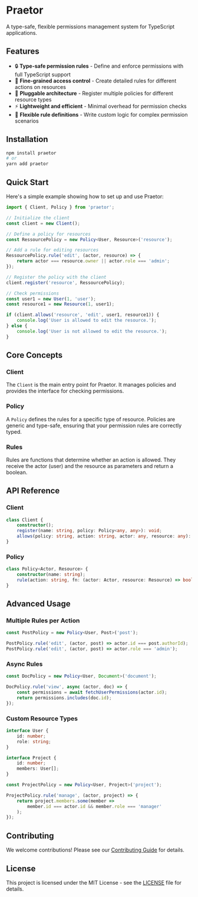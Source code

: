 # Praetor

A type-safe, flexible permissions management system for TypeScript applications.

## Features

- 🔒 **Type-safe permission rules** - Define and enforce permissions with full TypeScript support
- 🎯 **Fine-grained access control** - Create detailed rules for different actions on resources
- 🔌 **Pluggable architecture** - Register multiple policies for different resource types
- ⚡ **Lightweight and efficient** - Minimal overhead for permission checks
- 🎨 **Flexible rule definitions** - Write custom logic for complex permission scenarios

## Installation

```bash
npm install praetor
# or
yarn add praetor
```

## Quick Start

Here's a simple example showing how to set up and use Praetor:

```typescript
import { Client, Policy } from 'praetor';

// Initialize the client
const client = new Client();

// Define a policy for resources
const RessourcePolicy = new Policy<User, Resource>('resource');

// Add a rule for editing resources
RessourcePolicy.rule('edit', (actor, resource) => {
    return actor === resource.owner || actor.role === 'admin';
});

// Register the policy with the client
client.register('resource', RessourcePolicy);

// Check permissions
const user1 = new User(1, 'user');
const resource1 = new Resource(1, user1);

if (client.allows('resource', 'edit', user1, resource1)) {
    console.log('User is allowed to edit the resource.');
} else {
    console.log('User is not allowed to edit the resource.');
}
```

## Core Concepts

### Client

The `Client` is the main entry point for Praetor. It manages policies and provides the interface for checking permissions.

### Policy

A `Policy` defines the rules for a specific type of resource. Policies are generic and type-safe, ensuring that your permission rules are correctly typed.

### Rules

Rules are functions that determine whether an action is allowed. They receive the actor (user) and the resource as parameters and return a boolean.

## API Reference

### Client

```typescript
class Client {
    constructor();
    register(name: string, policy: Policy<any, any>): void;
    allows(policy: string, action: string, actor: any, resource: any): boolean;
}
```

### Policy

```typescript
class Policy<Actor, Resource> {
    constructor(name: string);
    rule(action: string, fn: (actor: Actor, resource: Resource) => boolean): void;
}
```

## Advanced Usage

### Multiple Rules per Action

```typescript
const PostPolicy = new Policy<User, Post>('post');

PostPolicy.rule('edit', (actor, post) => actor.id === post.authorId);
PostPolicy.rule('edit', (actor, post) => actor.role === 'admin');
```

### Async Rules

```typescript
const DocPolicy = new Policy<User, Document>('document');

DocPolicy.rule('view', async (actor, doc) => {
    const permissions = await fetchUserPermissions(actor.id);
    return permissions.includes(doc.id);
});
```

### Custom Resource Types

```typescript
interface User {
    id: number;
    role: string;
}

interface Project {
    id: number;
    members: User[];
}

const ProjectPolicy = new Policy<User, Project>('project');

ProjectPolicy.rule('manage', (actor, project) => {
    return project.members.some(member => 
        member.id === actor.id && member.role === 'manager'
    );
});
```

## Contributing

We welcome contributions! Please see our [Contributing Guide](CONTRIBUTING.md) for details.

## License

This project is licensed under the MIT License - see the [LICENSE](LICENSE) file for details.